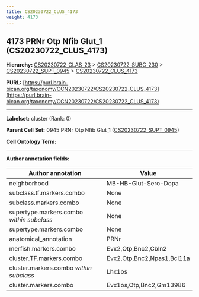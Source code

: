 ```yaml
---
title: CS20230722_CLUS_4173
weight: 4173
---
```

## 4173 PRNr Otp Nfib Glut_1 (CS20230722_CLUS_4173)
<b>Hierarchy: </b>
[CS20230722_CLAS_23](../CS20230722_CLAS_23) >
[CS20230722_SUBC_230](../CS20230722_SUBC_230) >
[CS20230722_SUPT_0945](../CS20230722_SUPT_0945) >
[CS20230722_CLUS_4173](../CS20230722_CLUS_4173)

**PURL:** [https://purl.brain-bican.org/taxonomy/CCN20230722/CS20230722_CLUS_4173](https://purl.brain-bican.org/taxonomy/CCN20230722/CS20230722_CLUS_4173)

---


**Labelset:** cluster (Rank: 0)

**Parent Cell Set:** 0945 PRNr Otp Nfib Glut_1 ([CS20230722_SUPT_0945](../CS20230722_SUPT_0945))



**Cell Ontology Term:** 

[MARKER GENES.]: #


---

[TRANSFERRED ANNOTATIONS.]: #


[AUTHOR ANNOTATION FIELDS.]: #


**Author annotation fields:**

| Author annotation | Value |
|-------------------|-------|
|neighborhood|MB-HB-Glut-Sero-Dopa|
|subclass.tf.markers.combo|None|
|subclass.markers.combo|None|
|supertype.markers.combo _within subclass_|None|
|supertype.markers.combo|None|
|anatomical_annotation|PRNr|
|merfish.markers.combo|Evx2,Otp,Bnc2,Cbln2|
|cluster.TF.markers.combo|Evx2,Otp,Bnc2,Npas1,Bcl11a|
|cluster.markers.combo _within subclass_|Lhx1os|
|cluster.markers.combo|Evx1os,Otp,Bnc2,Gm13986|
